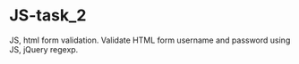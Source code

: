 # JS-task_2
JS, html form validation. Validate HTML form username and password using JS, jQuery regexp.
